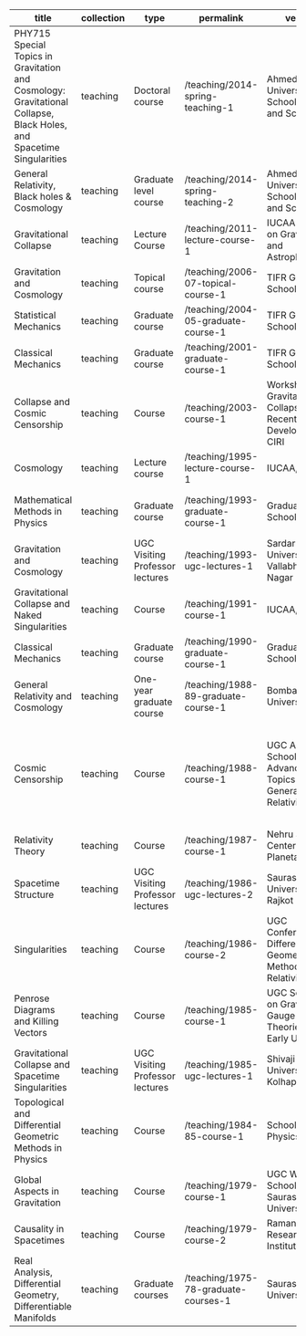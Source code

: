 | title | collection | type | permalink | venue | date | location |
|-------|------------|------|-----------|-------|------|----------|
| PHY715 Special Topics in Gravitation and Cosmology: Gravitational Collapse, Black Holes, and Spacetime Singularities | teaching | Doctoral course | /teaching/2014-spring-teaching-1 | Ahmedabad University, School of Arts and Sciences | 01-01-2023 | Ahmedabad, India |
| General Relativity, Black holes & Cosmology | teaching | Graduate level course | /teaching/2014-spring-teaching-2 | Ahmedabad University, School of Arts and Sciences | 08-01-2022 | Ahmedabad, India |
| Gravitational Collapse | teaching | Lecture Course | /teaching/2011-lecture-course-1 | IUCAA School on Gravitation and Astrophysics | 03-15-2011 | Jamia Millia Islamia, New Delhi, India |
| Gravitation and Cosmology | teaching | Topical course | /teaching/2006-07-topical-course-1 | TIFR Graduate School | 2006-07 | TIFR, India |
| Statistical Mechanics | teaching | Graduate course | /teaching/2004-05-graduate-course-1 | TIFR Graduate School | 2004-05 | TIFR, India |
| Classical Mechanics | teaching | Graduate course | /teaching/2001-graduate-course-1 | TIFR Graduate School | 2001 | TIFR, India |
| Collapse and Cosmic Censorship | teaching | Course | /teaching/2003-course-1 | Workshop on Gravitational Collapse and Recent Developments, CIRI | 03-26-2003 | Nagpur, India |
| Cosmology | teaching | Lecture course | /teaching/1995-lecture-course-1 | IUCAA, Pune | 05-1995 | Pune, India |
| Mathematical Methods in Physics | teaching | Graduate course | /teaching/1993-graduate-course-1 | Graduate School, TIFR | 09-1993 to 01-1994 | Bombay, India |
| Gravitation and Cosmology | teaching | UGC Visiting Professor lectures | /teaching/1993-ugc-lectures-1 | Sardar Patel University, Vallabh Vidya Nagar | 1993 | India |
| Gravitational Collapse and Naked Singularities | teaching | Course | /teaching/1991-course-1 | IUCAA, Pune | 1991 | Pune, India |
| Classical Mechanics | teaching | Graduate course | /teaching/1990-graduate-course-1 | Graduate School, TIFR | 1990 | Bombay, India |
| General Relativity and Cosmology | teaching | One-year graduate course | /teaching/1988-89-graduate-course-1 | Bombay University | 1988-89 | Bombay, India |
| Cosmic Censorship | teaching | Course | /teaching/1988-course-1 | UGC All India School on Advanced Topics in General Relativity | 1988 | Jadavpur University and Indian Association of Cultivation of Science, Calcutta, India |
| Relativity Theory | teaching | Course | /teaching/1987-course-1 | Nehru Science Center and Planetarium | 1987 | Bombay, India |
| Spacetime Structure | teaching | UGC Visiting Professor lectures | /teaching/1986-ugc-lectures-2 | Saurashtra University, Rajkot | 1986 | Rajkot, India |
| Singularities | teaching | Course | /teaching/1986-course-2 | UGC Conference on Differential Geometric Methods in Relativity | 1986 | Aligarh, India |
| Penrose Diagrams and Killing Vectors | teaching | Course | /teaching/1985-course-1 | UGC School on Gravitation, Gauge Theories and Early Universe | 1985 | Bangalore, India |
| Gravitational Collapse and Spacetime Singularities | teaching | UGC Visiting Professor lectures | /teaching/1985-ugc-lectures-1 | Shivaji University, Kolhapur | 1985 | Kolhapur, India |
| Topological and Differential Geometric Methods in Physics | teaching | Course | /teaching/1984-85-course-1 | School of Physics, TIFR | 1984-85 | Bombay, India |
| Global Aspects in Gravitation | teaching | Course | /teaching/1979-course-1 | UGC Winter School, Saurashtra University | 1979 | Saurashtra University, India |
| Causality in Spacetimes | teaching | Course | /teaching/1979-course-2 | Raman Research Institute | 1979 | Bangalore, India |
| Real Analysis, Differential Geometry, Differentiable Manifolds | teaching | Graduate courses | /teaching/1975-78-graduate-courses-1 | Saurashtra University | 1975-78 | India |


